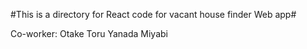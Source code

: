 #This is a directory for React code for vacant house finder Web app#

Co-worker:
Otake Toru
Yanada Miyabi
